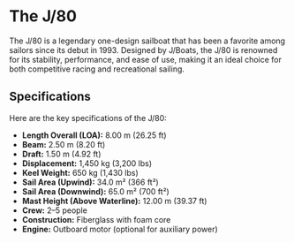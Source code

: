 # The J/80

The J/80 is a legendary one-design sailboat that has been a favorite among
sailors since its debut in 1993. Designed by J/Boats, the J/80 is renowned
for its stability, performance, and ease of use, making it an ideal choice
for both competitive racing and recreational sailing.

## Specifications

Here are the key specifications of the J/80:

- **Length Overall (LOA):** 8.00 m (26.25 ft)
- **Beam:** 2.50 m (8.20 ft)
- **Draft:** 1.50 m (4.92 ft)
- **Displacement:** 1,450 kg (3,200 lbs)
- **Keel Weight:** 650 kg (1,430 lbs)
- **Sail Area (Upwind):** 34.0 m² (366 ft²)
- **Sail Area (Downwind):** 65.0 m² (700 ft²)
- **Mast Height (Above Waterline):** 12.00 m (39.37 ft)
- **Crew:** 2–5 people
- **Construction:** Fiberglass with foam core
- **Engine:** Outboard motor (optional for auxiliary power)
